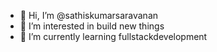 - 👋 Hi, I’m @sathiskumarsaravanan
- 👀 I’m interested in build new things
- 🌱 I’m currently learning fullstackdevelopment

